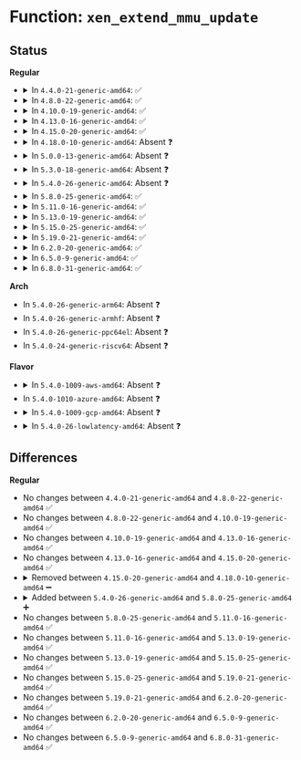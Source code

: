 # Function: <code>xen_extend_mmu_update</code>

## Status
<b>Regular</b>
<ul>
<li>
<details>
<summary>In <code>4.4.0-21-generic-amd64</code>: ✅</summary>

```c
void xen_extend_mmu_update(const struct mmu_update * update)
```

```json
{
  "name": "xen_extend_mmu_update",
  "collision_type": "Unique Static",
  "inline_type": "No",
  "funcs": [
    {
      "addr": 18446744071578975184,
      "name": "xen_extend_mmu_update",
      "external": false,
      "loc": "arch/x86/xen/mmu.c:217",
      "file": "arch/x86/xen/mmu.c",
      "inline": "seen, unknown",
      "caller_inline": [],
      "caller_func": [
        "arch/x86/xen/mmu.c:__xen_set_pgd_hyper",
        "arch/x86/xen/mmu.c:xen_set_pud_hyper",
        "arch/x86/xen/mmu.c:xen_set_pmd_hyper",
        "arch/x86/xen/mmu.c:xen_set_pte",
        "arch/x86/xen/mmu.c:xen_set_pte_at",
        "arch/x86/xen/mmu.c:xen_ptep_modify_prot_commit"
      ]
    }
  ],
  "symbols": [
    {
      "addr": 18446744071578975184,
      "name": "xen_extend_mmu_update",
      "section": ".text",
      "bind": "STB_LOCAL",
      "size": 213
    }
  ]
}
```
</details>
</li>
<li>
<details>
<summary>In <code>4.8.0-22-generic-amd64</code>: ✅</summary>

```c
void xen_extend_mmu_update(const struct mmu_update * update)
```

```json
{
  "name": "xen_extend_mmu_update",
  "collision_type": "Unique Static",
  "inline_type": "No",
  "funcs": [
    {
      "addr": 18446744071578975200,
      "name": "xen_extend_mmu_update",
      "external": false,
      "loc": "arch/x86/xen/mmu.c:218",
      "file": "arch/x86/xen/mmu.c",
      "inline": "seen, unknown",
      "caller_inline": [],
      "caller_func": [
        "arch/x86/xen/mmu.c:__xen_set_pgd_hyper",
        "arch/x86/xen/mmu.c:xen_set_pud_hyper",
        "arch/x86/xen/mmu.c:xen_ptep_modify_prot_commit",
        "arch/x86/xen/mmu.c:xen_set_pte_at",
        "arch/x86/xen/mmu.c:xen_set_pte",
        "arch/x86/xen/mmu.c:xen_set_pmd_hyper"
      ]
    }
  ],
  "symbols": [
    {
      "addr": 18446744071578975200,
      "name": "xen_extend_mmu_update",
      "section": ".text",
      "bind": "STB_LOCAL",
      "size": 206
    }
  ]
}
```
</details>
</li>
<li>
<details>
<summary>In <code>4.10.0-19-generic-amd64</code>: ✅</summary>

```c
void xen_extend_mmu_update(const struct mmu_update * update)
```

```json
{
  "name": "xen_extend_mmu_update",
  "collision_type": "Unique Static",
  "inline_type": "No",
  "funcs": [
    {
      "addr": 18446744071578976928,
      "name": "xen_extend_mmu_update",
      "external": false,
      "loc": "arch/x86/xen/mmu.c:218",
      "file": "arch/x86/xen/mmu.c",
      "inline": "seen, unknown",
      "caller_inline": [],
      "caller_func": [
        "arch/x86/xen/mmu.c:__xen_set_pgd_hyper",
        "arch/x86/xen/mmu.c:xen_set_pud_hyper",
        "arch/x86/xen/mmu.c:xen_ptep_modify_prot_commit",
        "arch/x86/xen/mmu.c:xen_set_pte_at",
        "arch/x86/xen/mmu.c:xen_set_pte",
        "arch/x86/xen/mmu.c:xen_set_pmd_hyper"
      ]
    }
  ],
  "symbols": [
    {
      "addr": 18446744071578976928,
      "name": "xen_extend_mmu_update",
      "section": ".text",
      "bind": "STB_LOCAL",
      "size": 206
    }
  ]
}
```
</details>
</li>
<li>
<details>
<summary>In <code>4.13.0-16-generic-amd64</code>: ✅</summary>

```c
void xen_extend_mmu_update(const struct mmu_update * update)
```

```json
{
  "name": "xen_extend_mmu_update",
  "collision_type": "Unique Static",
  "inline_type": "No",
  "funcs": [
    {
      "addr": 18446744071578978496,
      "name": "xen_extend_mmu_update",
      "external": false,
      "loc": "arch/x86/xen/mmu_pv.c:185",
      "file": "arch/x86/xen/mmu_pv.c",
      "inline": "seen, unknown",
      "caller_inline": [],
      "caller_func": [
        "arch/x86/xen/mmu_pv.c:__xen_set_p4d_hyper",
        "arch/x86/xen/mmu_pv.c:xen_set_pud_hyper",
        "arch/x86/xen/mmu_pv.c:xen_ptep_modify_prot_commit",
        "arch/x86/xen/mmu_pv.c:xen_set_pte_at",
        "arch/x86/xen/mmu_pv.c:xen_set_pte",
        "arch/x86/xen/mmu_pv.c:xen_set_pmd_hyper"
      ]
    }
  ],
  "symbols": [
    {
      "addr": 18446744071578978496,
      "name": "xen_extend_mmu_update",
      "section": ".text",
      "bind": "STB_LOCAL",
      "size": 210
    }
  ]
}
```
</details>
</li>
<li>
<details>
<summary>In <code>4.15.0-20-generic-amd64</code>: ✅</summary>

```c
void xen_extend_mmu_update(const struct mmu_update * update)
```

```json
{
  "name": "xen_extend_mmu_update",
  "collision_type": "Unique Static",
  "inline_type": "No",
  "funcs": [
    {
      "addr": 18446744071578981456,
      "name": "xen_extend_mmu_update",
      "external": false,
      "loc": "arch/x86/xen/mmu_pv.c:165",
      "file": "arch/x86/xen/mmu_pv.c",
      "inline": "seen, unknown",
      "caller_inline": [],
      "caller_func": [
        "arch/x86/xen/mmu_pv.c:__xen_set_p4d_hyper",
        "arch/x86/xen/mmu_pv.c:xen_set_pud_hyper",
        "arch/x86/xen/mmu_pv.c:xen_ptep_modify_prot_commit",
        "arch/x86/xen/mmu_pv.c:xen_set_pte_at",
        "arch/x86/xen/mmu_pv.c:xen_set_pte",
        "arch/x86/xen/mmu_pv.c:xen_set_pmd_hyper"
      ]
    }
  ],
  "symbols": [
    {
      "addr": 18446744071578981456,
      "name": "xen_extend_mmu_update",
      "section": ".text",
      "bind": "STB_LOCAL",
      "size": 213
    }
  ]
}
```
</details>
</li>
<li>
<details>
<summary>In <code>4.18.0-10-generic-amd64</code>: Absent ❓</summary>

```json
{
  "name": "xen_extend_mmu_update",
  "collision_type": "Unique Static",
  "inline_type": "Selective",
  "funcs": [
    {
      "addr": 18446744071578984160,
      "name": "xen_extend_mmu_update",
      "external": false,
      "loc": "arch/x86/xen/mmu_pv.c:174",
      "file": "arch/x86/xen/mmu_pv.c",
      "inline": "not declared, inlined",
      "caller_inline": [],
      "caller_func": [
        "arch/x86/xen/mmu_pv.c:xen_set_pte_init",
        "arch/x86/xen/mmu_pv.c:__xen_set_p4d_hyper",
        "arch/x86/xen/mmu_pv.c:xen_set_pud_hyper",
        "arch/x86/xen/mmu_pv.c:xen_ptep_modify_prot_commit",
        "arch/x86/xen/mmu_pv.c:xen_set_pte_at",
        "arch/x86/xen/mmu_pv.c:xen_set_pte",
        "arch/x86/xen/mmu_pv.c:xen_set_pmd_hyper"
      ]
    }
  ],
  "symbols": [
    {
      "addr": 18446744071578984160,
      "name": "xen_extend_mmu_update.isra.18",
      "section": ".text",
      "bind": "STB_LOCAL",
      "size": 199
    }
  ]
}
```
</details>
</li>
<li>
<details>
<summary>In <code>5.0.0-13-generic-amd64</code>: Absent ❓</summary>

```json
{
  "name": "xen_extend_mmu_update",
  "collision_type": "Unique Static",
  "inline_type": "Selective",
  "funcs": [
    {
      "addr": 18446744071578982496,
      "name": "xen_extend_mmu_update",
      "external": false,
      "loc": "arch/x86/xen/mmu_pv.c:183",
      "file": "arch/x86/xen/mmu_pv.c",
      "inline": "not declared, inlined",
      "caller_inline": [],
      "caller_func": [
        "arch/x86/xen/mmu_pv.c:__xen_set_p4d_hyper",
        "arch/x86/xen/mmu_pv.c:xen_set_pud_hyper",
        "arch/x86/xen/mmu_pv.c:xen_ptep_modify_prot_commit",
        "arch/x86/xen/mmu_pv.c:xen_batched_set_pte",
        "arch/x86/xen/mmu_pv.c:xen_set_pmd_hyper"
      ]
    }
  ],
  "symbols": [
    {
      "addr": 18446744071578982496,
      "name": "xen_extend_mmu_update.isra.21",
      "section": ".text",
      "bind": "STB_LOCAL",
      "size": 199
    }
  ]
}
```
</details>
</li>
<li>
<details>
<summary>In <code>5.3.0-18-generic-amd64</code>: Absent ❓</summary>

```json
{
  "name": "xen_extend_mmu_update",
  "collision_type": "Unique Static",
  "inline_type": "Selective",
  "funcs": [
    {
      "addr": 18446744071578994944,
      "name": "xen_extend_mmu_update",
      "external": false,
      "loc": "arch/x86/xen/mmu_pv.c:183",
      "file": "arch/x86/xen/mmu_pv.c",
      "inline": "not declared, inlined",
      "caller_inline": [],
      "caller_func": [
        "arch/x86/xen/mmu_pv.c:xen_set_pte_init",
        "arch/x86/xen/mmu_pv.c:__xen_set_p4d_hyper",
        "arch/x86/xen/mmu_pv.c:xen_set_pud_hyper",
        "arch/x86/xen/mmu_pv.c:xen_ptep_modify_prot_commit",
        "arch/x86/xen/mmu_pv.c:xen_set_pte_at",
        "arch/x86/xen/mmu_pv.c:xen_set_pte",
        "arch/x86/xen/mmu_pv.c:xen_set_pmd_hyper"
      ]
    }
  ],
  "symbols": [
    {
      "addr": 18446744071578994944,
      "name": "xen_extend_mmu_update.isra.0",
      "section": ".text",
      "bind": "STB_LOCAL",
      "size": 199
    }
  ]
}
```
</details>
</li>
<li>
<details>
<summary>In <code>5.4.0-26-generic-amd64</code>: Absent ❓</summary>

```json
{
  "name": "xen_extend_mmu_update",
  "collision_type": "Unique Static",
  "inline_type": "Selective",
  "funcs": [
    {
      "addr": 18446744071578996448,
      "name": "xen_extend_mmu_update",
      "external": false,
      "loc": "arch/x86/xen/mmu_pv.c:183",
      "file": "arch/x86/xen/mmu_pv.c",
      "inline": "not declared, inlined",
      "caller_inline": [],
      "caller_func": [
        "arch/x86/xen/mmu_pv.c:xen_set_pte_init",
        "arch/x86/xen/mmu_pv.c:__xen_set_p4d_hyper",
        "arch/x86/xen/mmu_pv.c:xen_set_pud_hyper",
        "arch/x86/xen/mmu_pv.c:xen_ptep_modify_prot_commit",
        "arch/x86/xen/mmu_pv.c:xen_set_pte_at",
        "arch/x86/xen/mmu_pv.c:xen_set_pte",
        "arch/x86/xen/mmu_pv.c:xen_set_pmd_hyper"
      ]
    }
  ],
  "symbols": [
    {
      "addr": 18446744071578996448,
      "name": "xen_extend_mmu_update.isra.0",
      "section": ".text",
      "bind": "STB_LOCAL",
      "size": 199
    }
  ]
}
```
</details>
</li>
<li>
<details>
<summary>In <code>5.8.0-25-generic-amd64</code>: ✅</summary>

```c
void xen_extend_mmu_update(const struct mmu_update * update)
```

```json
{
  "name": "xen_extend_mmu_update",
  "collision_type": "Unique Static",
  "inline_type": "No",
  "funcs": [
    {
      "addr": 18446744071579006416,
      "name": "xen_extend_mmu_update",
      "external": false,
      "loc": "arch/x86/xen/mmu_pv.c:183",
      "file": "arch/x86/xen/mmu_pv.c",
      "inline": "seen, unknown",
      "caller_inline": [],
      "caller_func": [
        "arch/x86/xen/mmu_pv.c:xen_set_pte_init",
        "arch/x86/xen/mmu_pv.c:__xen_set_p4d_hyper",
        "arch/x86/xen/mmu_pv.c:xen_set_pud",
        "arch/x86/xen/mmu_pv.c:xen_ptep_modify_prot_commit",
        "arch/x86/xen/mmu_pv.c:xen_set_pte_at",
        "arch/x86/xen/mmu_pv.c:xen_set_pte",
        "arch/x86/xen/mmu_pv.c:xen_set_pmd"
      ]
    }
  ],
  "symbols": [
    {
      "addr": 18446744071579006416,
      "name": "xen_extend_mmu_update",
      "section": ".text",
      "bind": "STB_LOCAL",
      "size": 199
    }
  ]
}
```
</details>
</li>
<li>
<details>
<summary>In <code>5.11.0-16-generic-amd64</code>: ✅</summary>

```c
void xen_extend_mmu_update(const struct mmu_update * update)
```

```json
{
  "name": "xen_extend_mmu_update",
  "collision_type": "Unique Static",
  "inline_type": "No",
  "funcs": [
    {
      "addr": 18446744071579006096,
      "name": "xen_extend_mmu_update",
      "external": false,
      "loc": "arch/x86/xen/mmu_pv.c:172",
      "file": "arch/x86/xen/mmu_pv.c",
      "inline": "seen, unknown",
      "caller_inline": [],
      "caller_func": [
        "arch/x86/xen/mmu_pv.c:xen_set_pte_init",
        "arch/x86/xen/mmu_pv.c:__xen_set_p4d_hyper",
        "arch/x86/xen/mmu_pv.c:xen_set_pud",
        "arch/x86/xen/mmu_pv.c:xen_ptep_modify_prot_commit",
        "arch/x86/xen/mmu_pv.c:xen_set_pte",
        "arch/x86/xen/mmu_pv.c:xen_set_pmd"
      ]
    }
  ],
  "symbols": [
    {
      "addr": 18446744071579006096,
      "name": "xen_extend_mmu_update",
      "section": ".text",
      "bind": "STB_LOCAL",
      "size": 169
    }
  ]
}
```
</details>
</li>
<li>
<details>
<summary>In <code>5.13.0-19-generic-amd64</code>: ✅</summary>

```c
void xen_extend_mmu_update(const struct mmu_update * update)
```

```json
{
  "name": "xen_extend_mmu_update",
  "collision_type": "Unique Static",
  "inline_type": "No",
  "funcs": [
    {
      "addr": 18446744071579015536,
      "name": "xen_extend_mmu_update",
      "external": false,
      "loc": "arch/x86/xen/mmu_pv.c:172",
      "file": "arch/x86/xen/mmu_pv.c",
      "inline": "seen, unknown",
      "caller_inline": [],
      "caller_func": [
        "arch/x86/xen/mmu_pv.c:xen_set_pte_init",
        "arch/x86/xen/mmu_pv.c:__xen_set_p4d_hyper",
        "arch/x86/xen/mmu_pv.c:xen_set_pud",
        "arch/x86/xen/mmu_pv.c:xen_ptep_modify_prot_commit",
        "arch/x86/xen/mmu_pv.c:xen_set_pte",
        "arch/x86/xen/mmu_pv.c:xen_set_pmd"
      ]
    }
  ],
  "symbols": [
    {
      "addr": 18446744071579015536,
      "name": "xen_extend_mmu_update",
      "section": ".text",
      "bind": "STB_LOCAL",
      "size": 169
    }
  ]
}
```
</details>
</li>
<li>
<details>
<summary>In <code>5.15.0-25-generic-amd64</code>: ✅</summary>

```c
void xen_extend_mmu_update(const struct mmu_update * update)
```

```json
{
  "name": "xen_extend_mmu_update",
  "collision_type": "Unique Static",
  "inline_type": "No",
  "funcs": [
    {
      "addr": 18446744071579033136,
      "name": "xen_extend_mmu_update",
      "external": false,
      "loc": "arch/x86/xen/mmu_pv.c:172",
      "file": "arch/x86/xen/mmu_pv.c",
      "inline": "seen, unknown",
      "caller_inline": [],
      "caller_func": [
        "arch/x86/xen/mmu_pv.c:xen_set_pte_init",
        "arch/x86/xen/mmu_pv.c:__xen_set_p4d_hyper",
        "arch/x86/xen/mmu_pv.c:xen_set_pud",
        "arch/x86/xen/mmu_pv.c:xen_ptep_modify_prot_commit",
        "arch/x86/xen/mmu_pv.c:xen_set_pte",
        "arch/x86/xen/mmu_pv.c:xen_set_pmd"
      ]
    }
  ],
  "symbols": [
    {
      "addr": 18446744071579033136,
      "name": "xen_extend_mmu_update",
      "section": ".text",
      "bind": "STB_LOCAL",
      "size": 166
    }
  ]
}
```
</details>
</li>
<li>
<details>
<summary>In <code>5.19.0-21-generic-amd64</code>: ✅</summary>

```c
void xen_extend_mmu_update(const struct mmu_update * update)
```

```json
{
  "name": "xen_extend_mmu_update",
  "collision_type": "Unique Static",
  "inline_type": "No",
  "funcs": [
    {
      "addr": 18446744071579053584,
      "name": "xen_extend_mmu_update",
      "external": false,
      "loc": "arch/x86/xen/mmu_pv.c:174",
      "file": "arch/x86/xen/mmu_pv.c",
      "inline": "seen, unknown",
      "caller_inline": [],
      "caller_func": [
        "arch/x86/xen/mmu_pv.c:__xen_set_p4d_hyper",
        "arch/x86/xen/mmu_pv.c:xen_set_pud_hyper",
        "arch/x86/xen/mmu_pv.c:xen_ptep_modify_prot_commit",
        "arch/x86/xen/mmu_pv.c:__xen_set_pte",
        "arch/x86/xen/mmu_pv.c:xen_set_pmd_hyper"
      ]
    }
  ],
  "symbols": [
    {
      "addr": 18446744071579053584,
      "name": "xen_extend_mmu_update",
      "section": ".text",
      "bind": "STB_LOCAL",
      "size": 206
    }
  ]
}
```
</details>
</li>
<li>
<details>
<summary>In <code>6.2.0-20-generic-amd64</code>: ✅</summary>

```c
void xen_extend_mmu_update(const struct mmu_update * update)
```

```json
{
  "name": "xen_extend_mmu_update",
  "collision_type": "Unique Static",
  "inline_type": "No",
  "funcs": [
    {
      "addr": 18446744071579084688,
      "name": "xen_extend_mmu_update",
      "external": false,
      "loc": "arch/x86/xen/mmu_pv.c:174",
      "file": "arch/x86/xen/mmu_pv.c",
      "inline": "seen, unknown",
      "caller_inline": [],
      "caller_func": [
        "arch/x86/xen/mmu_pv.c:__xen_set_p4d_hyper",
        "arch/x86/xen/mmu_pv.c:xen_set_pud_hyper",
        "arch/x86/xen/mmu_pv.c:xen_ptep_modify_prot_commit",
        "arch/x86/xen/mmu_pv.c:__xen_set_pte",
        "arch/x86/xen/mmu_pv.c:xen_set_pmd_hyper"
      ]
    }
  ],
  "symbols": [
    {
      "addr": 18446744071579084688,
      "name": "xen_extend_mmu_update",
      "section": ".text",
      "bind": "STB_LOCAL",
      "size": 206
    }
  ]
}
```
</details>
</li>
<li>
<details>
<summary>In <code>6.5.0-9-generic-amd64</code>: ✅</summary>

```c
void xen_extend_mmu_update(const struct mmu_update * update)
```

```json
{
  "name": "xen_extend_mmu_update",
  "collision_type": "Unique Static",
  "inline_type": "No",
  "funcs": [
    {
      "addr": 18446744071579084896,
      "name": "xen_extend_mmu_update",
      "external": false,
      "loc": "arch/x86/xen/mmu_pv.c:190",
      "file": "arch/x86/xen/mmu_pv.c",
      "inline": "seen, unknown",
      "caller_inline": [],
      "caller_func": [
        "arch/x86/xen/mmu_pv.c:__xen_set_p4d_hyper",
        "arch/x86/xen/mmu_pv.c:xen_set_pud_hyper",
        "arch/x86/xen/mmu_pv.c:xen_ptep_modify_prot_commit",
        "arch/x86/xen/mmu_pv.c:__xen_set_pte",
        "arch/x86/xen/mmu_pv.c:xen_set_pmd_hyper"
      ]
    }
  ],
  "symbols": [
    {
      "addr": 18446744071579084896,
      "name": "xen_extend_mmu_update",
      "section": ".text",
      "bind": "STB_LOCAL",
      "size": 206
    }
  ]
}
```
</details>
</li>
<li>
<details>
<summary>In <code>6.8.0-31-generic-amd64</code>: ✅</summary>

```c
void xen_extend_mmu_update(const struct mmu_update * update)
```

```json
{
  "name": "xen_extend_mmu_update",
  "collision_type": "Unique Static",
  "inline_type": "No",
  "funcs": [
    {
      "addr": 18446744071579110688,
      "name": "xen_extend_mmu_update",
      "external": false,
      "loc": "arch/x86/xen/mmu_pv.c:190",
      "file": "arch/x86/xen/mmu_pv.c",
      "inline": "seen, unknown",
      "caller_inline": [],
      "caller_func": [
        "arch/x86/xen/mmu_pv.c:__xen_set_p4d_hyper",
        "arch/x86/xen/mmu_pv.c:xen_set_pud_hyper",
        "arch/x86/xen/mmu_pv.c:xen_ptep_modify_prot_commit",
        "arch/x86/xen/mmu_pv.c:__xen_set_pte",
        "arch/x86/xen/mmu_pv.c:xen_set_pmd_hyper"
      ]
    }
  ],
  "symbols": [
    {
      "addr": 18446744071579110688,
      "name": "xen_extend_mmu_update",
      "section": ".text",
      "bind": "STB_LOCAL",
      "size": 206
    }
  ]
}
```
</details>
</li>
</ul>
<b>Arch</b>
<ul>
<li>
In <code>5.4.0-26-generic-arm64</code>: Absent ❓
</li>
<li>
In <code>5.4.0-26-generic-armhf</code>: Absent ❓
</li>
<li>
In <code>5.4.0-26-generic-ppc64el</code>: Absent ❓
</li>
<li>
In <code>5.4.0-24-generic-riscv64</code>: Absent ❓
</li>
</ul>
<b>Flavor</b>
<ul>
<li>
<details>
<summary>In <code>5.4.0-1009-aws-amd64</code>: Absent ❓</summary>

```json
{
  "name": "xen_extend_mmu_update",
  "collision_type": "Unique Static",
  "inline_type": "Selective",
  "funcs": [
    {
      "addr": 18446744071578996800,
      "name": "xen_extend_mmu_update",
      "external": false,
      "loc": "arch/x86/xen/mmu_pv.c:183",
      "file": "arch/x86/xen/mmu_pv.c",
      "inline": "not declared, inlined",
      "caller_inline": [],
      "caller_func": [
        "arch/x86/xen/mmu_pv.c:xen_set_pte_init",
        "arch/x86/xen/mmu_pv.c:__xen_set_p4d_hyper",
        "arch/x86/xen/mmu_pv.c:xen_set_pud_hyper",
        "arch/x86/xen/mmu_pv.c:xen_ptep_modify_prot_commit",
        "arch/x86/xen/mmu_pv.c:xen_set_pte_at",
        "arch/x86/xen/mmu_pv.c:xen_set_pte",
        "arch/x86/xen/mmu_pv.c:xen_set_pmd_hyper"
      ]
    }
  ],
  "symbols": [
    {
      "addr": 18446744071578996800,
      "name": "xen_extend_mmu_update.isra.0",
      "section": ".text",
      "bind": "STB_LOCAL",
      "size": 199
    }
  ]
}
```
</details>
</li>
<li>
In <code>5.4.0-1010-azure-amd64</code>: Absent ❓
</li>
<li>
<details>
<summary>In <code>5.4.0-1009-gcp-amd64</code>: Absent ❓</summary>

```json
{
  "name": "xen_extend_mmu_update",
  "collision_type": "Unique Static",
  "inline_type": "Selective",
  "funcs": [
    {
      "addr": 18446744071578996384,
      "name": "xen_extend_mmu_update",
      "external": false,
      "loc": "arch/x86/xen/mmu_pv.c:183",
      "file": "arch/x86/xen/mmu_pv.c",
      "inline": "not declared, inlined",
      "caller_inline": [],
      "caller_func": [
        "arch/x86/xen/mmu_pv.c:xen_set_pte_init",
        "arch/x86/xen/mmu_pv.c:__xen_set_p4d_hyper",
        "arch/x86/xen/mmu_pv.c:xen_set_pud_hyper",
        "arch/x86/xen/mmu_pv.c:xen_ptep_modify_prot_commit",
        "arch/x86/xen/mmu_pv.c:xen_set_pte_at",
        "arch/x86/xen/mmu_pv.c:xen_set_pte",
        "arch/x86/xen/mmu_pv.c:xen_set_pmd_hyper"
      ]
    }
  ],
  "symbols": [
    {
      "addr": 18446744071578996384,
      "name": "xen_extend_mmu_update.isra.0",
      "section": ".text",
      "bind": "STB_LOCAL",
      "size": 199
    }
  ]
}
```
</details>
</li>
<li>
<details>
<summary>In <code>5.4.0-26-lowlatency-amd64</code>: Absent ❓</summary>

```json
{
  "name": "xen_extend_mmu_update",
  "collision_type": "Unique Static",
  "inline_type": "Selective",
  "funcs": [
    {
      "addr": 18446744071578998768,
      "name": "xen_extend_mmu_update",
      "external": false,
      "loc": "arch/x86/xen/mmu_pv.c:183",
      "file": "arch/x86/xen/mmu_pv.c",
      "inline": "not declared, inlined",
      "caller_inline": [],
      "caller_func": [
        "arch/x86/xen/mmu_pv.c:xen_set_pte_init",
        "arch/x86/xen/mmu_pv.c:__xen_set_p4d_hyper",
        "arch/x86/xen/mmu_pv.c:xen_set_pud_hyper",
        "arch/x86/xen/mmu_pv.c:xen_ptep_modify_prot_commit",
        "arch/x86/xen/mmu_pv.c:xen_set_pte_at",
        "arch/x86/xen/mmu_pv.c:xen_set_pte",
        "arch/x86/xen/mmu_pv.c:xen_set_pmd_hyper"
      ]
    }
  ],
  "symbols": [
    {
      "addr": 18446744071578998768,
      "name": "xen_extend_mmu_update.isra.0",
      "section": ".text",
      "bind": "STB_LOCAL",
      "size": 224
    }
  ]
}
```
</details>
</li>
</ul>

## Differences
<b>Regular</b>
<ul>
<li>
No changes between <code>4.4.0-21-generic-amd64</code> and <code>4.8.0-22-generic-amd64</code> ✅
</li>
<li>
No changes between <code>4.8.0-22-generic-amd64</code> and <code>4.10.0-19-generic-amd64</code> ✅
</li>
<li>
No changes between <code>4.10.0-19-generic-amd64</code> and <code>4.13.0-16-generic-amd64</code> ✅
</li>
<li>
No changes between <code>4.13.0-16-generic-amd64</code> and <code>4.15.0-20-generic-amd64</code> ✅
</li>
<li>
<details>
<summary>Removed between <code>4.15.0-20-generic-amd64</code> and <code>4.18.0-10-generic-amd64</code> ➖</summary>

```c
void xen_extend_mmu_update(const struct mmu_update * update)
```
</details>
</li>
<li>
<details>
<summary>Added between <code>5.4.0-26-generic-amd64</code> and <code>5.8.0-25-generic-amd64</code> ➕</summary>

```c
void xen_extend_mmu_update(const struct mmu_update * update)
```
</details>
</li>
<li>
No changes between <code>5.8.0-25-generic-amd64</code> and <code>5.11.0-16-generic-amd64</code> ✅
</li>
<li>
No changes between <code>5.11.0-16-generic-amd64</code> and <code>5.13.0-19-generic-amd64</code> ✅
</li>
<li>
No changes between <code>5.13.0-19-generic-amd64</code> and <code>5.15.0-25-generic-amd64</code> ✅
</li>
<li>
No changes between <code>5.15.0-25-generic-amd64</code> and <code>5.19.0-21-generic-amd64</code> ✅
</li>
<li>
No changes between <code>5.19.0-21-generic-amd64</code> and <code>6.2.0-20-generic-amd64</code> ✅
</li>
<li>
No changes between <code>6.2.0-20-generic-amd64</code> and <code>6.5.0-9-generic-amd64</code> ✅
</li>
<li>
No changes between <code>6.5.0-9-generic-amd64</code> and <code>6.8.0-31-generic-amd64</code> ✅
</li>
</ul>
